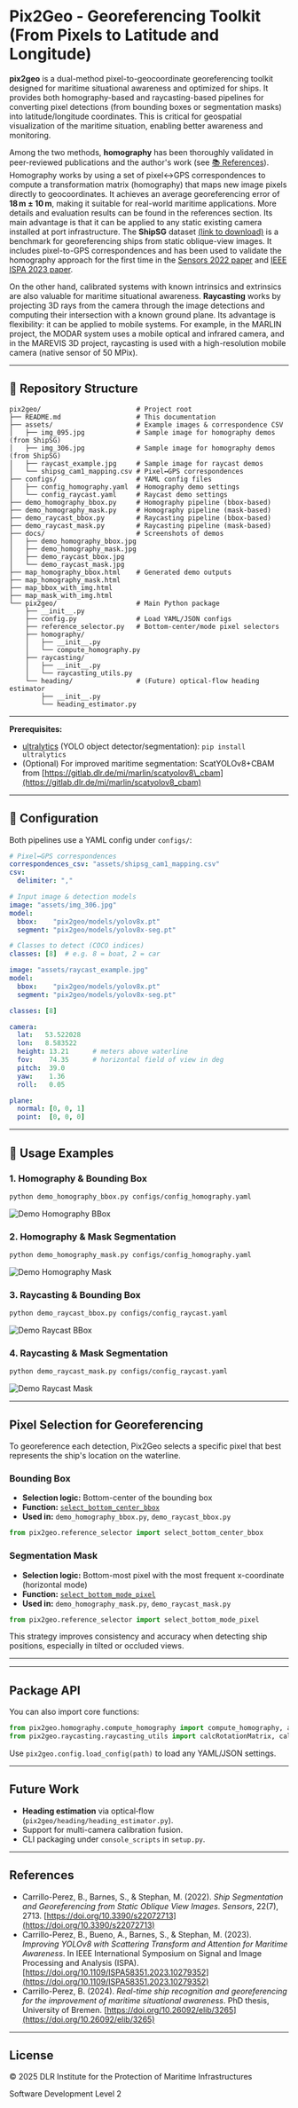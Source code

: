 # Pix2Geo - Georeferencing Toolkit (From Pixels to Latitude and Longitude)

**pix2geo** is a dual-method pixel-to-geocoordinate georeferencing toolkit designed for maritime situational awareness and optimized for ships. It provides both homography-based and raycasting-based pipelines for converting pixel detections (from bounding boxes or segmentation masks) into latitude/longitude coordinates. This is critical for geospatial visualization of the maritime situation, enabling better awareness and monitoring.

Among the two methods, **homography** has been thoroughly validated in peer-reviewed publications and the author's work (see [📚 References](#References)). Homography works by using a set of pixel↔GPS correspondences to compute a transformation matrix (homography) that maps new image pixels directly to geocoordinates. It achieves an average georeferencing error of **18 m ± 10 m**, making it suitable for real-world maritime applications. More details and evaluation results can be found in the references section. Its main advantage is that it can be applied to any static existing camera installed at port infrastructure.
The **ShipSG** dataset [(link to download)](https://zenodo.org/records/15000157) is a benchmark for georeferencing ships from static oblique-view images. It includes pixel-to-GPS correspondences and has been used to validate the homography approach for the first time in the [Sensors 2022 paper](https://doi.org/10.3390/s22072713) and [IEEE ISPA 2023 paper](https://doi.org/10.1109/ISPA58351.2023.10279352).

On the other hand, calibrated systems with known intrinsics and extrinsics are also valuable for maritime situational awareness. **Raycasting** works by projecting 3D rays from the camera through the image detections and computing their intersection with a known ground plane. Its advantage is flexibility: it can be applied to mobile systems. For example, in the MARLIN project, the MODAR system uses a mobile optical and infrared camera, and in the MAREVIS 3D project, raycasting is used with a high-resolution mobile camera (native sensor of 50 MPix).

---

## 📂 Repository Structure

```
pix2geo/                        # Project root
├── README.md                   # This documentation
├── assets/                     # Example images & correspondence CSV
│   ├── img_095.jpg             # Sample image for homography demos (from ShipSG)
│   ├── img_306.jpg             # Sample image for homography demos (from ShipSG)
│   ├── raycast_example.jpg     # Sample image for raycast demos
│   └── shipsg_cam1_mapping.csv # Pixel↔GPS correspondences
├── configs/                    # YAML config files
│   ├── config_homography.yaml  # Homography demo settings
│   └── config_raycast.yaml     # Raycast demo settings
├── demo_homography_bbox.py     # Homography pipeline (bbox-based)
├── demo_homography_mask.py     # Homography pipeline (mask-based)
├── demo_raycast_bbox.py        # Raycasting pipeline (bbox-based)
├── demo_raycast_mask.py        # Raycasting pipeline (mask-based)
├── docs/                       # Screenshots of demos
│   ├── demo_homography_bbox.jpg
│   ├── demo_homography_mask.jpg
│   ├── demo_raycast_bbox.jpg
│   └── demo_raycast_mask.jpg
├── map_homography_bbox.html    # Generated demo outputs
├── map_homography_mask.html
├── map_bbox_with_img.html
├── map_mask_with_img.html
└── pix2geo/                    # Main Python package
    ├── __init__.py
    ├── config.py               # Load YAML/JSON configs
    ├── reference_selector.py   # Bottom-center/mode pixel selectors
    ├── homography/
    │   ├── __init__.py
    │   └── compute_homography.py
    ├── raycasting/
    │   ├── __init__.py
    │   └── raycasting_utils.py
    └── heading/                # (Future) optical-flow heading estimator
        ├── __init__.py
        └── heading_estimator.py
```

---

**Prerequisites:**

- [ultralytics](https://www.ultralytics.com/) (YOLO object detector/segmentation): `pip install ultralytics`
- (Optional) For improved maritime segmentation: ScatYOLOv8+CBAM from [https://gitlab.dlr.de/mi/marlin/scatyolov8\_cbam](https://gitlab.dlr.de/mi/marlin/scatyolov8_cbam)

---

## 🔧 Configuration

Both pipelines use a YAML config under `configs/`:

```yaml
# Pixel↔GPS correspondences
correspondences_csv: "assets/shipsg_cam1_mapping.csv"
csv:
  delimiter: ","

# Input image & detection models
image: "assets/img_306.jpg"
model:
  bbox:    "pix2geo/models/yolov8x.pt"
  segment: "pix2geo/models/yolov8x-seg.pt"

# Classes to detect (COCO indices)
classes: [8]  # e.g. 8 = boat, 2 = car
```

```yaml
image: "assets/raycast_example.jpg"
model:
  bbox:    "pix2geo/models/yolov8x.pt"
  segment: "pix2geo/models/yolov8x-seg.pt"

classes: [8]

camera:
  lat:   53.522028
  lon:   8.583522
  height: 13.21      # meters above waterline
  fov:    74.35      # horizontal field of view in deg
  pitch:  39.0
  yaw:    1.36
  roll:   0.05

plane:
  normal: [0, 0, 1]
  point:  [0, 0, 0]
```

---

## 🚀 Usage Examples

### 1. Homography & Bounding Box

```bash
python demo_homography_bbox.py configs/config_homography.yaml
```
![Demo Homography BBox](docs/demo_homography_bbox.jpg)



### 2. Homography & Mask Segmentation

```bash
python demo_homography_mask.py configs/config_homography.yaml
```
![Demo Homography Mask](docs/demo_homography_mask.jpg)


### 3. Raycasting & Bounding Box

```bash
python demo_raycast_bbox.py configs/config_raycast.yaml
```
![Demo Raycast BBox](docs/demo_raycast_bbox.jpg)


### 4. Raycasting & Mask Segmentation

```bash
python demo_raycast_mask.py configs/config_raycast.yaml
```
![Demo Raycast Mask](docs/demo_raycast_mask.jpg)


---

## Pixel Selection for Georeferencing

To georeference each detection, Pix2Geo selects a specific pixel that best represents the ship's location on the waterline.

### Bounding Box

- **Selection logic:** Bottom-center of the bounding box
- **Function:** [`select_bottom_center_bbox`](pix2geo/reference_selector.py)
- **Used in:** `demo_homography_bbox.py`, `demo_raycast_bbox.py`

```python
from pix2geo.reference_selector import select_bottom_center_bbox
```

### Segmentation Mask

- **Selection logic:** Bottom-most pixel with the most frequent x-coordinate (horizontal mode)
- **Function:** [`select_bottom_mode_pixel`](pix2geo/reference_selector.py)
- **Used in:** `demo_homography_mask.py`, `demo_raycast_mask.py`

```python
from pix2geo.reference_selector import select_bottom_mode_pixel
```

This strategy improves consistency and accuracy when detecting ship positions, especially in tilted or occluded views.

---


---

## Package API

You can also import core functions:

```python
from pix2geo.homography.compute_homography import compute_homography, apply_homography
from pix2geo.raycasting.raycasting_utils import calcRotationMatrix, calcCameraRay, intersectPlane
```

Use `pix2geo.config.load_config(path)` to load any YAML/JSON settings.

---

## Future Work

- **Heading estimation** via optical‑flow (`pix2geo/heading/heading_estimator.py`).
- Support for multi-camera calibration fusion.
- CLI packaging under `console_scripts` in `setup.py`.

---

## References

- Carrillo-Perez, B., Barnes, S., & Stephan, M. (2022). *Ship Segmentation and Georeferencing from Static Oblique View Images*. *Sensors*, 22(7), 2713. [https://doi.org/10.3390/s22072713](https://doi.org/10.3390/s22072713)
- Carrillo-Perez, B., Bueno, A., Barnes, S., & Stephan, M. (2023). *Improving YOLOv8 with Scattering Transform and Attention for Maritime Awareness*. In IEEE International Symposium on Signal and Image Processing and Analysis (ISPA). [https://doi.org/10.1109/ISPA58351.2023.10279352](https://doi.org/10.1109/ISPA58351.2023.10279352)
- Carrillo-Perez, B. (2024). *Real-time ship recognition and georeferencing for the improvement of maritime situational awareness*. PhD thesis, University of Bremen. [https://doi.org/10.26092/elib/3265](https://doi.org/10.26092/elib/3265)


---

## License

© 2025 DLR Institute for the Protection of Maritime Infrastructures

Software Development Level 2

